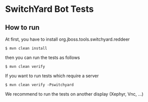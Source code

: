 # SwitchYard Bot Tests

## How to run

At first, you have to install org.jboss.tools.switchyard.reddeer

    $ mvn clean install

then you can run the tests as follows

    $ mvn clean verify

If you want to run tests which require a server 

    $ mvn clean verify -Pswitchyard

We recommend to run the tests on another display (Xephyr, Vnc, ...)

